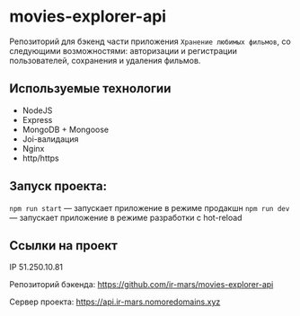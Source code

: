 # movies-explorer-api

Репозиторий для бэкенд части приложения `Хранение любимых фильмов`, со следующими возможностями: авторизации и регистрации пользователей, сохранения и удаления фильмов.

## Используемые технологии

- NodeJS
- Express
- MongoDB + Mongoose
- Joi-валидация
- Nginx
- http/https

## Запуск проекта:

`npm run start` — запускает приложение в режиме продакшн
`npm run dev` — запускает приложение в режиме разработки с hot-reload

## Ссылки на проект

IP 51.250.10.81

Репозиторий бэкенда: https://github.com/ir-mars/movies-explorer-api

Сервер проекта: https://api.ir-mars.nomoredomains.xyz